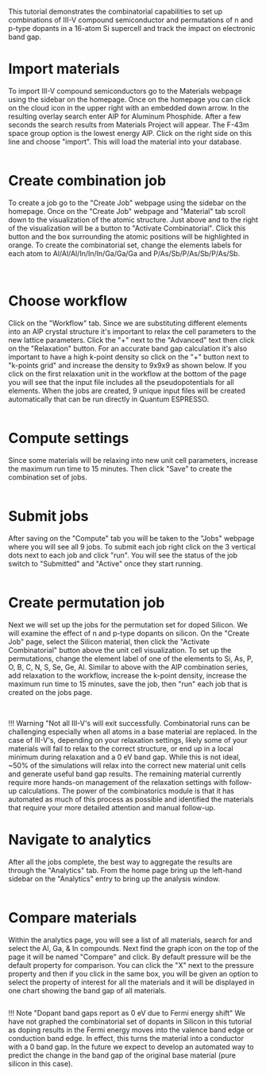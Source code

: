 <!-- TODO by MH -->

This tutorial demonstrates the combinatorial capabilities to set up combinations of III-V compound semiconductor and permutations of n and p-type dopants in a 16-atom Si supercell and track the impact on electronic band gap.

# Import materials

To import III-V compound semiconductors go to the Materials webpage using the sidebar on the homepage.  Once on the homepage you can click on the cloud icon in the upper right with an embedded down arrow.  In the resulting overlay search enter AlP for Aluminum Phosphide.  After a few seconds the search results from Materials Project will appear.  The F-43m space group option is the lowest energy AlP.  Click on the right side on this line and choose "import".  This will load the material into your database.

<img data-gifffer="/images/ImportAlP.gif" />

# Create combination job

To create a job go to the "Create Job" webpage using the sidebar on the homepage.  Once on the "Create Job" webpage and "Material" tab scroll down to the visualization of the atomic structure.  Just above and to the right of the visualization will be a button to "Activate Combinatorial".  Click this button and the box surrounding the atomic positions will be highlighted in orange.  To create the combinatorial set, change the elements labels for each atom to Al/Al/Al/In/In/In/Ga/Ga/Ga and P/As/Sb/P/As/Sb/P/As/Sb.

<img data-gifffer="/images/CreateAlP.gif" />
<img data-gifffer="/images/CreateAlP2.gif" />

# Choose workflow

Click on the "Workflow" tab.  Since we are substituting different elements into an AlP crystal structure it's important to relax the cell parameters to the new lattice parameters.  Click the "+" next to the "Advanced" text then click on the "Relaxation" button.  For an accurate band gap calculation it's also important to have a high k-point density so click on the "+" button next to "k-points grid" and increase the density to 9x9x9 as shown below.  If you click on the first relaxation unit in the workflow at the bottom of the page you will see that the input file includes all the pseudopotentials for all elements.  When the jobs are created, 9 unique input files will be created automatically that can be run directly in Quantum ESPRESSO.

<img data-gifffer="/images/WorkflowAlP.gif" />


# Compute settings

Since some materials will be relaxing into new unit cell parameters, increase the maximum run time to 15 minutes.  Then click "Save" to create the combination set of jobs.

<img data-gifffer="/images/ComputeAlP.gif" />

# Submit jobs

After saving on the "Compute" tab you will be taken to the "Jobs" webpage where you will see all 9 jobs.  To submit each job right click on the 3 vertical dots next to each job and click "run".  You will see the status of the job switch to "Submitted" and "Active" once they start running.

<img data-gifffer="/images/SubmitAlP.gif" />

# Create permutation job

Next we will set up the jobs for the permutation set for doped Silicon.  We will examine the effect of n and p-type dopants on silicon.  On the "Create Job" page, select the Silicon material, then click the "Activate Combinatorial" button above the unit cell visualization.  To set up the permutations, change the element label of one of the elements to Si, As, P, O, B, C, N, S, Se, Ge, Al. Similar to above with the AlP combination series, add relaxation to the workflow, increase the k-point density, increase the maximum run time to 15 minutes, save the job, then "run" each job that is created on the jobs page.

<img data-gifffer="/images/CreateSiDopant.gif" />
<img data-gifffer="/images/CreateSiDopant2.gif" />

!!! Warning "Not all III-V's will exit successfully.
    Combinatorial runs can be challenging especially when all atoms in a base material are replaced.  In the case of III-V's, depending on your relaxation settings, likely some of your materials will fail to relax to the correct structure, or end up in a local minimum during relaxation and a 0 eV band gap.  While this is not ideal, ~50% of the simulations will relax into the correct new material unit cells and generate useful band gap results.  The remaining material currently require more hands-on management of the relaxation settings with follow-up calculations.  The power of the combinatorics module is that it has automated as much of this process as possible and identified the materials that require your more detailed attention and manual follow-up.

# Navigate to analytics

After all the jobs complete, the best way to aggregate the results are through the "Analytics" tab.  From the home page bring up the left-hand sidebar on the "Analytics" entry to bring up the analysis window.

<img data-gifffer="/images/Analytics.gif" />

# Compare materials

Within the analytics page, you will see a list of all materials, search for and select the Al, Ga, & In compounds.  Next find the graph icon on the top of the page it will be named "Compare" and click.  By default pressure will be the default property for comparison.  You can click the "X" next to the pressure property and then if you click in the same box, you will be given an option to select the property of interest for all the materials and it will be displayed in one chart showing the band gap of all materials.

<img data-gifffer="/images/CombinatorialBandGap.gif" />

!!! Note "Dopant band gaps report as 0 eV due to Fermi energy shift"
    We have not graphed the combinatorial set of dopants in Silicon in this tutorial as doping results in the Fermi energy moves into the valence band edge or conduction band edge. In effect, this turns the material into a conductor with a 0 band gap. In the future we expect to develop an automated way to predict the change in the band gap of the original base material (pure silicon in this case).
